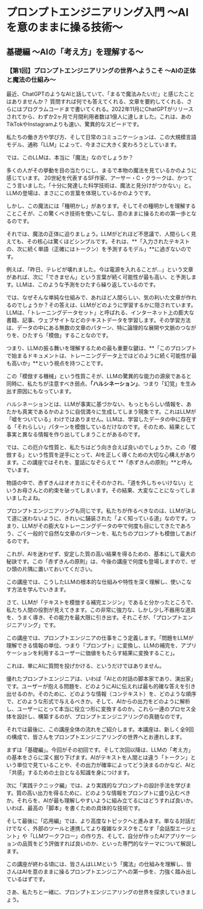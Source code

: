 # プロンプトエンジニアリング入門 〜AIを意のままに操る技術〜
## 基礎編 〜AIの「考え方」を理解する〜
### 【第1回】プロンプトエンジニアリングの世界へようこそ 〜AIの正体と魔法の仕組み〜

最近、ChatGPTのようなAIと話していて、「まるで魔法みたいだ」と感じたことはありませんか？ 質問すれば何でも答えてくれる、文章を要約してくれる、さらにはプログラムコードまで書いてくれる。2022年11月にChatGPTがリリースされてから、わずか2ヶ月で月間利用者数は1億人に達しました。これは、あのTikTokやInstagramよりも速い、驚異的なスピードです。

私たちの働き方や学び方、そして日常のコミュニケーションは、この大規模言語モデル、通称「LLM」によって、今まさに大きく変わろうとしています。

では、このLLMは、本当に「魔法」なのでしょうか？

多くの人がその挙動を目の当たりにし、まるで本物の魔法を見ているかのように感じています。
20世紀を代表するSF作家、アーサー・C・クラークは、かつてこう言いました。「十分に発達した科学技術は、魔法と見分けがつかない」と。LLMの登場は、まさにこの言葉を体現しているかのようです。

しかし、この魔法には「種明かし」があります。そしてその種明かしを理解することこそが、この驚くべき技術を使いこなし、意のままに操るための第一歩となるのです。

それでは、魔法の正体に迫りましょう。LLMがどれほど不思議で、人間らしく見えても、その核心は驚くほどシンプルです。それは、**「入力されたテキストの、次に続く単語（正確にはトークン）を予測するモデル」**に過ぎないのです。

例えば、「昨日、テレビが壊れました。今は電源を入れることが…」という文章があれば、次に「できません」という言葉が続く可能性が最も高い、と予測します。LLMは、このような予測をひたすら繰り返しているのです。

では、なぜそんな単純な仕組みで、あれほど人間らしい、気の利いた文章が作れるのでしょうか？その答えは、LLMがどのように学習するかに隠されています。LLMは、「トレーニングデータセット」と呼ばれる、インターネット上の膨大な書籍、記事、ウェブサイトなどのテキストデータを学習します。その学習方法は、データの中にある無数の文章のパターン、特に論理的な展開や文脈のつながりを、ひたすら「模倣」することなのです。

つまり、LLMの振る舞いを理解するための最も重要な鍵は、**「このプロンプトで始まるドキュメントは、トレーニングデータ上ではどのように続く可能性が最も高いか」**という視点を持つことです。

この「模倣する機械」という性質こそが、LLMの驚異的な能力の源泉であると同時に、私たちが注意すべき弱点、**「ハルシネーション」**、つまり「幻覚」を生み出す原因にもなっています。

ハルシネーションとは、LLMが事実に基づかない、もっともらしい情報を、あたかも真実であるかのように自信満々に生成してしまう現象です。これはLLMが「嘘をついている」わけではありません。LLMは、学習したデータの中に存在する「それらしい」パターンを模倣しているだけなのです。そのため、結果として事実と異なる情報を作り出してしまうことがあるのです。

では、この厄介な性質と、私たちはどう向き合えば良いのでしょうか。この「模倣する」という性質を逆手にとって、AIを正しく導くための大切な心構えがあります。この講座ではそれを、童話になぞらえて **「赤ずきんの原則」**と呼んでいます。

物語の中で、赤ずきんはオオカミにそそのかされ、「道を外しちゃいけない」というお母さんとの約束を破ってしまいます。その結果、大変なことになってしまいましたよね。

プロンプトエンジニアリングも同じです。私たちが作るべきなのは、LLMが決して道に迷わないように、きれいに舗装された「よく知っている道」なのです。つまり、LLMがその膨大なトレーニングデータの中で何度も目にしてきたであろう、ごく一般的で自然な文章のパターンを、私たちのプロンプトも模倣してあげるのです。

これが、AIを迷わせず、安定した質の高い結果を得るための、基本にして最大の秘訣です。この「赤ずきんの原則」は、今後の講座で何度も登場しますので、ぜひ頭の片隅に置いておいてください。

この講座では、こうしたLLMの根本的な仕組みや特性を深く理解し、使いこなす方法を学んでいきます。

さて、LLMが「テキストを模倣する補完エンジン」であると分かったところで、私たち人間の役割が見えてきます。この非常に強力な、しかし少し不器用な道具を、うまく導き、その能力を最大限に引き出す。それこそが、「プロンプトエンジニアリング」です。

この講座では、プロンプトエンジニアの仕事をこう定義します。「問題をLLMが理解できる情報の単位、つまり『プロンプト』に変換し、LLMの補完を、アプリケーションを利用するユーザーに価値をもたらす結果に変換すること」。

これは、単にAIに質問を投げかける、というだけではありません。

優れたプロンプトエンジニアは、いわば「AIとの対話の脚本家であり、演出家」です。ユーザーが抱える問題を、どのようにAIに伝えれば最も的確な答えを引き出せるのか。そのために、どのような情報（コンテキスト）を、どのような順序で、どのような形式で与えるべきか。そして、AIからの出力をどのように解析し、ユーザーにとって本当に役立つ形に変換するのか。これら一連のプロセス全体を設計し、構築するのが、プロンプトエンジニアリングの真髄なのです。

それでは最後に、この講座全体の流れをご紹介します。本講座は、新しく全9回の構成で、皆さんをプロンプトエンジニアリングの世界へとお連れします。

まずは「基礎編」。今回がその初回です。そして次回以降は、LLMの「考え方」の基本をさらに深く掘り下げます。AIがテキストを人間とは違う「トークン」という単位で見ていることや、その出力が確率によってどう決まるのかなど、AIと「共感」するための土台となる知識を身につけます。

次に「実践テクニック編」では、より実践的なプロンプトの設計手法を学びます。質の高い出力を得るために、どのような情報をプロンプトに盛り込むべきか。それらを、AIが最も理解しやすいように組み立てるにはどうすれば良いか。いわば、最高の「脚本」を書くための具体的な技術です。

そして最後に「応用編」では、より高度なトピックへと進みます。単なる対話だけでなく、外部のツールと連携してより複雑なタスクをこなす「会話型エージェント」や「LLMワークフロー」の作り方、そして、自分が作ったAIアプリケーションの品質をどう評価すれば良いのか、といった専門的なテーマについて解説します。

この講座が終わる頃には、皆さんはLLMという「魔法」の仕組みを理解し、皆さんはAIを意のままに操るプロンプトエンジニアへの第一歩を、力強く踏み出しているはずです。

さあ、私たちと一緒に、プロンプトエンジニアリングの世界を探求していきましょう。